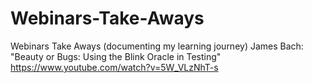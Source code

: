 # Webinars-Take-Aways
Webinars Take Aways (documenting my learning journey)
James Bach: "Beauty or Bugs: Using the Blink Oracle in Testing"
https://www.youtube.com/watch?v=5W_VLzNhT-s
